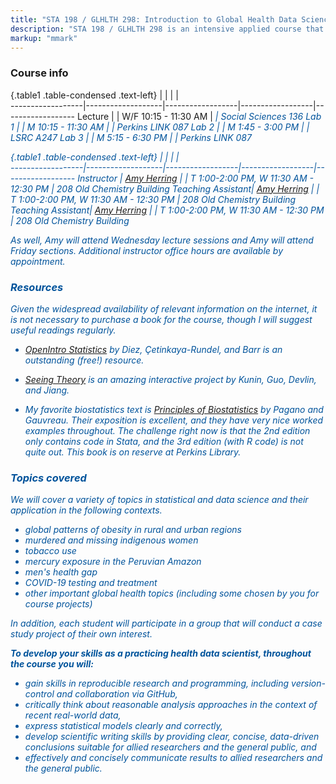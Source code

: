 ```yaml
---
title: "STA 198 / GLHLTH 298: Introduction to Global Health Data Science"
description: "STA 198 / GLHLTH 298 is an intensive applied course that provides a rigorous introduction to health data science using current applications in global health research. This course focuses on use of the R computing environment to conduct reproducible data exploration, visualization, and analysis. Students will interpret and translate results for interdisciplinary researchers and the public. Students practice critical evaluation of data-based claims, decisions, and policies. The course includes exploratory data analysis, visualization, basics of probability and inference, predictive modeling, and classification."
markup: "mmark"
---
```


### Course info 

{.table1 .table-condensed .text-left}
<span></span>     | <span></span>     | <span></span>    | <span></span>    |  <span></span>      
------------------|-------------------|------------------|------------------|------------------ 
Lecture        | <font color="#00539B"><i class="fas fa-calendar"></i></font> | W/F 10:15 - 11:30 AM | <font color="#00539B"><i class="fas fa-university"> | Social Sciences 136
Lab 1      | <font color="#00539B"><i class="fas fa-calendar"></i></font> | M 10:15 - 11:30 AM | <font color="#00539B"><i class="fas fa-university"> | Perkins LINK 087 
Lab 2      | <font color="#00539B"><i class="fas fa-calendar"></i></font> | M 1:45 - 3:00 PM | <font color="#00539B"><i class="fas fa-university"> | LSRC A247 
Lab 3       | <font color="#00539B"><i class="fas fa-calendar"></i></font> | M 5:15 - 6:30 PM | <font color="#00539B"><i class="fas fa-university"> | Perkins LINK 087  


{.table1 .table-condensed .text-left}
<span></span>     | <span></span>     | <span></span>    | <span></span>    |  <span></span>      
------------------|-------------------|------------------|------------------|------------------ 
Instructor        | [Amy Herring](https://scholars.duke.edu/person/Amy.Herring) | <a href="mailto:amy.herring@duke.edu" title="email"><i class="fa fa-envelope"></i></a>  | T 1:00-2:00 PM,  W 11:30 AM - 12:30 PM | 208 Old Chemistry Building
Teaching Assistant| [Amy Herring](https://scholars.duke.edu/person/Amy.Herring) | <a href="mailto:amy.herring@duke.edu" title="email"><i class="fa fa-envelope"></i></a>  | T 1:00-2:00 PM, W 11:30 AM - 12:30 PM | 208 Old Chemistry Building
Teaching Assistant| [Amy Herring](https://scholars.duke.edu/person/Amy.Herring) | <a href="mailto:amy.herring@duke.edu" title="email"><i class="fa fa-envelope"></i></a>  | T 1:00-2:00 PM, W 11:30 AM - 12:30 PM | 208 Old Chemistry Building

As well, Amy will attend Wednesday lecture sessions and Amy will attend Friday sections. Additional instructor office hours are available by appointment.

### Resources

Given the widespread availability of relevant information on the internet, it is not necessary to purchase a book for the course, though I will suggest useful readings regularly.

- [OpenIntro Statistics](https://www.openintro.org/book/os/) by Diez, Çetinkaya-Rundel, and Barr is an outstanding (free!) resource.

- [Seeing Theory](https://seeing-theory.brown.edu) is an amazing interactive project by Kunin, Guo, Devlin, and Jiang. 

- My favorite biostatistics text is [Principles of Biostatistics](https://www.routledge.com/Principles-of-Biostatistics/Pagano-Gauvreau/p/book/9781138593145?gclid=CjwKCAjwz_WGBhA1EiwAUAxIcVtyaN5gVRe0QtFY32GZu5_VCRSH5nN3xgdoZo5X4VxIDi1WEhF8UxoC1CEQAvD_BwE) by Pagano and Gauvreau. Their exposition is excellent, and they have very nice worked examples throughout. The challenge right now is that the 2nd edition only contains code in Stata, and the 3rd edition (with R code) is not quite out. This book is on reserve at Perkins Library.

### Topics covered

We will cover a variety of topics in statistical and data science and their application in the following contexts.

- global patterns of obesity in rural and urban regions
- murdered and missing indigenous women
- tobacco use
- mercury exposure in the Peruvian Amazon
- men's health gap
- COVID-19 testing and treatment
- other important global health topics (including some chosen by you for course projects)

In addition, each student will participate in a group that will conduct a case study project of their own interest.

**To develop your skills as a practicing health data scientist, throughout the course you will:**

- gain skills in reproducible research and programming, including version-control and collaboration via GitHub,
- critically think about reasonable analysis approaches in the context of recent real-world data,
- express statistical models clearly and correctly, 
- develop scientific writing skills by providing clear, concise, data-driven 
conclusions suitable for allied researchers and the general public, and
- effectively and concisely communicate results to allied researchers and the general public.

